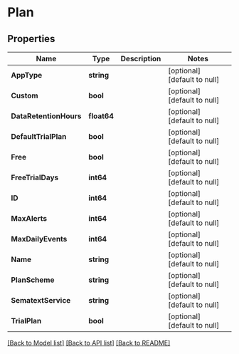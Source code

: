 # Plan

## Properties
| Name                   | Type        | Description | Notes                        |
| ---------------------- | ----------- | ----------- | ---------------------------- |
| **AppType**            | **string**  |             | [optional] [default to null] |
| **Custom**             | **bool**    |             | [optional] [default to null] |
| **DataRetentionHours** | **float64** |             | [optional] [default to null] |
| **DefaultTrialPlan**   | **bool**    |             | [optional] [default to null] |
| **Free**               | **bool**    |             | [optional] [default to null] |
| **FreeTrialDays**      | **int64**   |             | [optional] [default to null] |
| **ID**                 | **int64**   |             | [optional] [default to null] |
| **MaxAlerts**          | **int64**   |             | [optional] [default to null] |
| **MaxDailyEvents**     | **int64**   |             | [optional] [default to null] |
| **Name**               | **string**  |             | [optional] [default to null] |
| **PlanScheme**         | **string**  |             | [optional] [default to null] |
| **SematextService**    | **string**  |             | [optional] [default to null] |
| **TrialPlan**          | **bool**    |             | [optional] [default to null] |

[[Back to Model list]](../README.md#documentation-for-models) [[Back to API list]](../README.md#documentation-for-api-endpoints) [[Back to README]](../README.md)
